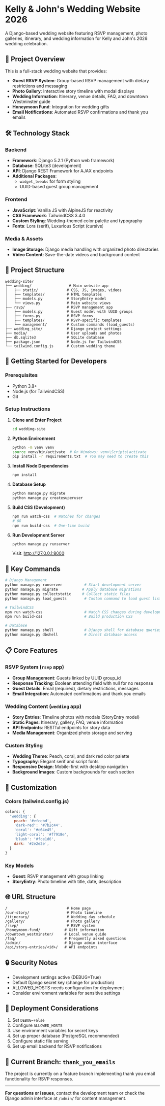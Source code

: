 # Kelly & John's Wedding Website 2026

A Django-based wedding website featuring RSVP management, photo galleries, itinerary, and wedding information for Kelly and John's 2026 wedding celebration.

## 🎯 Project Overview

This is a full-stack wedding website that provides:
- **Guest RSVP System**: Group-based RSVP management with dietary restrictions and messaging
- **Photo Gallery**: Interactive story timeline with modal displays
- **Wedding Information**: Itinerary, venue details, FAQ, and downtown Westminster guide
- **Honeymoon Fund**: Integration for wedding gifts
- **Email Notifications**: Automated RSVP confirmations and thank you emails

## 🛠 Technology Stack

### Backend
- **Framework**: Django 5.2.1 (Python web framework)
- **Database**: SQLite3 (development)
- **API**: Django REST Framework for AJAX endpoints
- **Additional Packages**: 
  - `widget_tweaks` for form styling
  - UUID-based guest group management

### Frontend
- **JavaScript**: Vanilla JS with AlpineJS for reactivity
- **CSS Framework**: TailwindCSS 3.4.0
- **Custom Styling**: Wedding-themed color palette and typography
- **Fonts**: Lora (serif), Luxurious Script (cursive)

### Media & Assets
- **Image Storage**: Django media handling with organized photo directories
- **Video Content**: Save-the-date videos and background content

## 📁 Project Structure

```
wedding-site/
├── wedding/                 # Main website app
│   ├── static/             # CSS, JS, images, videos
│   ├── templates/          # HTML templates
│   ├── models.py           # StoryEntry model
│   └── views.py            # Main website views
├── rsvp/                   # RSVP management app
│   ├── models.py           # Guest model with UUID groups
│   ├── forms.py            # RSVP forms
│   ├── templates/          # RSVP-specific templates
│   └── management/         # Custom commands (load_guests)
├── wedding_site/           # Django project settings
├── media/                  # User uploads and photos
├── db.sqlite3              # SQLite database
├── package.json            # Node.js for TailwindCSS
└── tailwind.config.js      # Custom wedding theme
```

## 🚀 Getting Started for Developers

### Prerequisites
- Python 3.8+
- Node.js (for TailwindCSS)
- Git

### Setup Instructions

1. **Clone and Enter Project**
   ```bash
   cd wedding-site
   ```

2. **Python Environment**
   ```bash
   python -m venv venv
   source venv/bin/activate  # On Windows: venv\Scripts\activate
   pip install -r requirements.txt  # You may need to create this
   ```

3. **Install Node Dependencies**
   ```bash
   npm install
   ```

4. **Database Setup**
   ```bash
   python manage.py migrate
   python manage.py createsuperuser
   ```

5. **Build CSS (Development)**
   ```bash
   npm run watch-css  # Watches for changes
   # OR
   npm run build-css  # One-time build
   ```

6. **Run Development Server**
   ```bash
   python manage.py runserver
   ```

   Visit: http://127.0.0.1:8000

## 🔧 Key Commands

```bash
# Django Management
python manage.py runserver          # Start development server
python manage.py migrate           # Apply database migrations
python manage.py collectstatic     # Collect static files
python manage.py load_guests        # Custom command to load guest list

# TailwindCSS
npm run watch-css                   # Watch CSS changes during development
npm run build-css                   # Build production CSS

# Database
python manage.py shell              # Django shell for database queries
python manage.py dbshell            # Direct database access
```

## 📋 Core Features

### RSVP System (`rsvp` app)
- **Group Management**: Guests linked by UUID group_id
- **Response Tracking**: Boolean attending field with null for no response
- **Guest Details**: Email (required), dietary restrictions, messages
- **Email Integration**: Automated confirmations and thank you emails

### Wedding Content (`wedding` app)
- **Story Entries**: Timeline photos with modals (StoryEntry model)
- **Static Pages**: Itinerary, gallery, FAQ, venue information
- **API Endpoints**: RESTful endpoints for story data
- **Media Management**: Organized photo storage and serving

### Custom Styling
- **Wedding Theme**: Peach, coral, and dark red color palette
- **Typography**: Elegant serif and script fonts
- **Responsive Design**: Mobile-first with desktop navigation
- **Background Images**: Custom backgrounds for each section

## 🎨 Customization

### Colors (tailwind.config.js)
```javascript
colors: {
  'wedding': {
    peach: '#efcebd',
    'dark-red': '#7b2c44',
    'coral': '#c64e45',
    'light-coral': '#f7918e',
    'blush': '#fce1d6',
    dark: '#2e2e2e',
  }
}
```

### Key Models
- **Guest**: RSVP management with group linking
- **StoryEntry**: Photo timeline with title, date, description

## 🌐 URL Structure

```
/                           # Home page
/our-story/                 # Photo timeline
/itinerary/                 # Wedding day schedule  
/gallery/                   # Photo gallery
/rsvp/                      # RSVP system
/honeymoon-fund/           # Gift information
/downtown_westminster/     # Local venue guide
/faq/                      # Frequently asked questions
/admin/                    # Django admin interface
/api/story-entries/<id>/   # API endpoints
```

## 🔒 Security Notes

- Development settings active (DEBUG=True)
- Default Django secret key (change for production)
- ALLOWED_HOSTS needs configuration for deployment
- Consider environment variables for sensitive settings

## 🚢 Deployment Considerations

1. Set `DEBUG=False`
2. Configure `ALLOWED_HOSTS`
3. Use environment variables for secret keys
4. Set up proper database (PostgreSQL recommended)
5. Configure static file serving
6. Set up email backend for RSVP notifications

## 📧 Current Branch: `thank_you_emails`

The project is currently on a feature branch implementing thank you email functionality for RSVP responses.

---

**For questions or issues**, contact the development team or check the Django admin interface at `/admin/` for content management.
